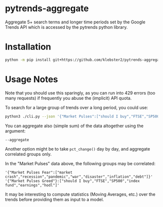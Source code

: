 # pytrends-aggregate

Aggregate 5+ search terms and longer time periods set by the Google Trends API which is accessed by the pytrends python library.

# Installation

```bash
python -m pip install git+https://github.com/klebster2/pytrends-aggregate.git@main
```

# Usage Notes

Note that you should use this sparingly, as you can run into 429 errors (too many requests) if frequently you abuse the (implicit) API quota.

To search for a large group of trends over a long period, you could use:

```bash
python3 ./cli.py --json '{"Market Pulses":["should I buy","FTSE","SP500","index fund","market crash","recession","pandemic"]}' --outpath SP500.tsv -D 5000 --sep '\t'
```

You can aggregate also (simple sum) of the data altogether using the argument:

`--aggregate`

Another option might be to take `pct_change()` day by day, and aggregate correlated groups only.

In the "Market Pulses" data above, the following groups may be correlated:

```
'{"Market Pulses Fear":["market crash","recession","pandemic","war","disaster","inflation","debt"]}'
'{"Market Pulses Greed"}:["should I buy","FTSE","SP500","index fund","earnings","hodl"]'
```

It may be interesting to compute statistics (Moving Averages, etc.) over the trends before providing them as input to a model.
